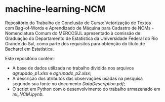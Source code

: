 # machine-learning-NCM
Repositório do Trabalho de Conclusão de Curso: Vetorização de Textos com Bag-of-Words e Aprendizado de Máquina para Cadastro de NCMs - Nomenclatura Comum do MERCOSUL apresentado à comissão de Graduação do Departamento de Estatística da Universidade Federal do Rio Grande do Sul, como parte dos requisitos para obtenção do título de Bacharel em Estatística.

Este repositório contém:
* A base de dados utilizada no trabalho dividida nos arquivos _agrupado_p1.xlsx_ e _agrupado_p2.xlsx_;
* A descrição dos atributos das observações usadas na pesquisa segundo sua fonte no documento _DataDescription.pdf_;
* O script em Python com o desenvolvimento do trabalho armazenado em _ml_NCM.ipynb_.
